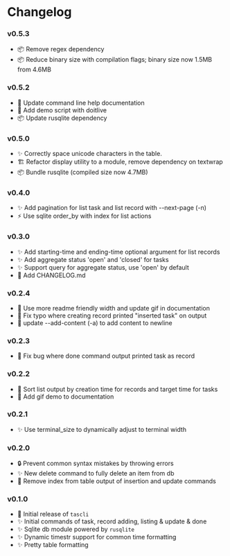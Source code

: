 # Changelog

### v0.5.3

- 📦 Remove regex dependency
- 📦 Reduce binary size with compilation flags; binary size now 1.5MB from 4.6MB

### v0.5.2

- 📝 Update command line help documentation
- 📝 Add demo script with doitlive
- 📦 Update rusqlite dependency

### v0.5.0

- ✨ Correctly space unicode characters in the table.
- 🏗️ Refactor display utility to a module, remove dependency on textwrap
- 📦 Bundle rusqlite (compiled size now 4.7MB)

### v0.4.0

- ✨ Add pagination for list task and list record with --next-page (-n)
- ⚡ Use sqlite order_by with index for list actions

### v0.3.0

- ✨ Add starting-time and ending-time optional argument for list records
- ✨ Add aggregate status 'open' and 'closed' for tasks
- ✨ Support query for aggregate status, use 'open' by default
- 📝 Add CHANGELOG.md

### v0.2.4

- 📝 Use more readme friendly width and update gif in documentation
- 🐛 Fix typo where creating record printed "inserted task" on output
- 🔄 update --add-content (-a) to add content to newline

### v0.2.3

- 🐛 Fix bug where done command output printed task as record

### v0.2.2

- 🔄 Sort list output by creation time for records and target time for tasks
- 📝 Add gif demo to documentation

### v0.2.1

- ✨ Use terminal_size to dynamically adjust to terminal width

### v0.2.0

- 🔒 Prevent common syntax mistakes by throwing errors
- ✨ New delete command to fully delete an item from db
- 🐛 Remove index from table output of insertion and update commands

### v0.1.0

- 🚀 Initial release of `tascli`
- ✨ Initial commands of task, record adding, listing & update & done
- ✨ Sqlite db module powered by `rusqlite`
- ✨ Dynamic timestr support for common time formatting
- ✨ Pretty table formatting
